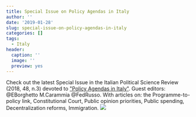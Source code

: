 ```yaml
---
title: Special Issue on Policy Agendas in Italy
author: ''
date: '2019-01-28'
slug: special-issue-on-policy-agendas-in-italy
categories: []
tags:
  - Italy
header:
  caption: ''
  image: ''
  preview: yes
---
```


Check out the latest Special Issue in the Italian Political Science Review (2018, 48, n.3) devoted to ["Policy Agendas in Italy"](https://www.cambridge.org/core/journals/italian-political-science-review-rivista-italiana-di-scienza-politica/issue/985CE66DA4C367A6A53CAAE539CFF3B3). Guest editors: @EBorghetto M.Carammia @FedRusso. With articles on: the Programme-to-policy link, Constitutional Court, Public opinion priorities, Public spending, Decentralization reforms, Immigration.
![](/post/2019-01-28-special-issue-on-policy-agendas-in-italy_files/Dw203oBX0AELXw_.jpg)